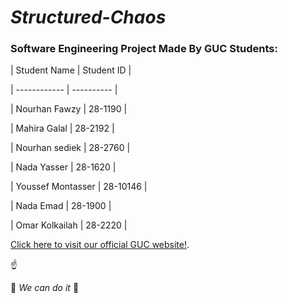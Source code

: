# **_Structured-Chaos_**

### Software Engineering Project Made By GUC Students:

| Student Name | Student ID |

| ------------ | ---------- |

| Nourhan Fawzy | 28-1190 |

| Mahira Galal | 28-2192 |

| Nourhan sediek | 28-2760 |

| Nada Yasser | 28-1620 |

| Youssef Montasser | 28-10146 |

| Nada Emad | 28-1900 |

| Omar Kolkailah | 28-2220 |

[Click here to visit our official GUC website!](http://met.guc.edu.eg).

:point_up:

:muscle: _We can do it_ :muscle:
